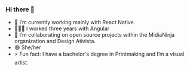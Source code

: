 ### Hi there 👋


- 🔭 I’m currently working mainly with React Native.
- 👩🏻‍💻 I worked three years with Angular
- 👯 I’m collaborating on open source projects within the MidiaNinja organization and Design Ativista.
- 😄 She/her
- ⚡ Fun fact: I have a bachelor's degree in Printmaking and I’m a visual artist.
